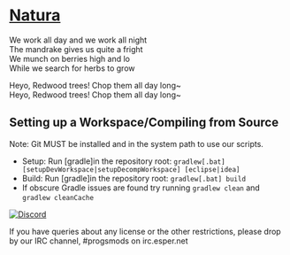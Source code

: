 [Natura](https://minecraft.curseforge.com/projects/natura)
====================================

We work all day and we work all night 	 
The mandrake gives us quite a fright 	 
We munch on berries high and lo 	 
While we search for herbs to grow 	 

Heyo, Redwood trees! Chop them all day long~ 	 
Heyo, Redwood trees! Chop them all day long~ 	

## Setting up a Workspace/Compiling from Source
Note: Git MUST be installed and in the system path to use our scripts.
* Setup: Run [gradle]in the repository root: `gradlew[.bat] [setupDevWorkspace|setupDecompWorkspace] [eclipse|idea]`
* Build: Run [gradle]in the repository root: `gradlew[.bat] build`
* If obscure Gradle issues are found try running `gradlew clean` and `gradlew cleanCache`


[![Discord](https://img.shields.io/discord/102860784329052160.svg?style=for-the-badge)](https://discord.gg/njGrvuh)

If you have queries about any license or the other restrictions, please drop by our IRC channel, #progsmods on irc.esper.net
